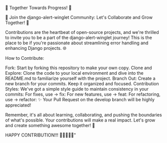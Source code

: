 🌟 Together Towards Progress! 🌟

🚀 Join the django-alert-winglet Community: Let's Collaborate and Grow Together! 🚀

Contributions are the heartbeat of open-source projects, and we're thrilled to invite you to be a part of the django-alert-winglet journey! 
This is the place to be if you're passionate about streamlining error handling and enhancing Django projects. 🌐

How to Contribute:

Fork: Start by forking this repository to make your own copy.
Clone and Explore: Clone the code to your local environment and dive into the README.md to familiarize yourself with the project.
Branch Out: Create a new branch for your commits. Keep it organized and focused.
Contribution Styles: We've got a simple style guide to maintain consistency in your commits:
For fixes, use -> fix: <Commit message>
For new features, use -> feat: <Commit message>
For refactoring, use -> refactor: <Commit message>
✨ Your Pull Request on the develop branch will be highly appreciated!

Remember, it's all about learning, collaborating, and pushing the boundaries of what's possible. Your contributions will make a real impact. Let's grow and create something awesome together! 🌱


HAPPY CONTRIBUTION!!! 🎉👩‍💻👨‍💻"
